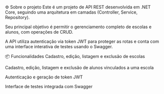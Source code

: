 ⚙️ Sobre o projeto
Este é um projeto de API REST desenvolvida em .NET Core, seguindo uma arquitetura em camadas (Controller, Service, Repository).

Seu principal objetivo é permitir o gerenciamento completo de escolas e alunos, com operações de CRUD.

A API utiliza autenticação via token JWT para proteger as rotas e conta com uma interface interativa de testes usando o Swagger.

📦 Funcionalidades
Cadastro, edição, listagem e exclusão de escolas

Cadastro, edição, listagem e exclusão de alunos vinculados a uma escola

Autenticação e geração de token JWT

Interface de testes integrada com Swagger
